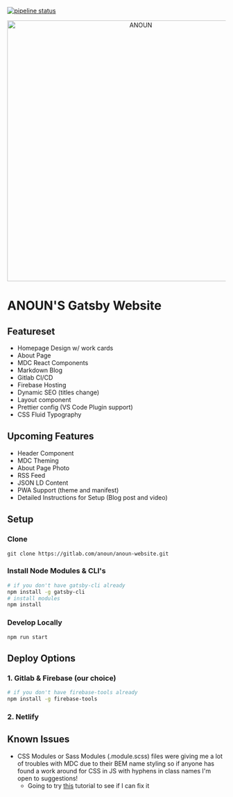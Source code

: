 [![pipeline status](https://gitlab.com/anoun/anoun-gatsby/badges/master/pipeline.svg)](https://gitlab.com/anoun/anoun-gatsby/pipelines)

<p align="center">
  <a href="https://anoun-gatsby-website.firebaseapp.com">
    <img alt="ANOUN" src="https://anoun.design/images/anoun-share-image.png" width="600" />
  </a>
</p>

# ANOUN'S Gatsby Website

## Featureset

- Homepage Design w/ work cards
- About Page
- MDC React Components
- Markdown Blog
- Gitlab CI/CD
- Firebase Hosting
- Dynamic SEO (titles change)
- Layout component
- Prettier config (VS Code Plugin support)
- CSS Fluid Typography


## Upcoming Features

- Header Component
- MDC Theming
- About Page Photo
- RSS Feed
- JSON LD Content
- PWA Support (theme and manifest)
- Detailed Instructions for Setup (Blog post and video)

## Setup

### Clone

`git clone https://gitlab.com/anoun/anoun-website.git`

### Install Node Modules & CLI's

```bash
# if you don't have gatsby-cli already
npm install -g gatsby-cli
# install modules
npm install
```

### Develop Locally

`npm run start`

## Deploy Options

### 1. Gitlab & Firebase (our choice)

```bash
# if you don't have firebase-tools already
npm install -g firebase-tools
```

### 2. Netlify

## Known Issues

- CSS Modules or Sass Modules (.module.scss) files were giving me a lot of troubles with MDC due to their BEM name styling so if anyone has found a work around for CSS in JS with hyphens in class names I'm open to suggestions!
  - Going to try [this](https://codelabs.developers.google.com/codelabs/mdc-112-web/#0) tutorial to see if I can fix it
